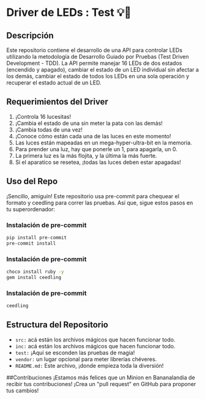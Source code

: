 # Driver	de	LEDs	:	Test 💡🧪


## Descripción
Este repositorio contiene el desarrollo de una API para controlar LEDs utilizando la metodología de Desarrollo Guiado por Pruebas (Test Driven Development - TDD). La API permite manejar 16 LEDs de dos estados (encendido y apagado), cambiar el estado de un LED individual sin afectar a los demás, cambiar el estado de todos los LEDs en una sola operación y recuperar el estado actual de un LED.

## Requerimientos del Driver

1. ¡Controla 16 lucesitas!
2. ¡Cambia el estado de una sin meter la pata con las demás!
3. ¡Cambia todas de una vez!
4. ¡Conoce cómo están cada una de las luces en este momento!
5. Las luces están mapeadas en un mega-hyper-ultra-bit en la memoria.
6. Para prender una luz, hay que ponerle un 1, para apagarla, un 0.
7. La primera luz es la más flojita, y la última la más fuerte.
8. Si el aparatico se resetea, ¡todas las luces deben estar apagadas!

## Uso del Repo
¡Sencillo, amiguín! Este repositorio usa pre-commit para chequear el formato y ceedling para correr las pruebas. Así que, sigue estos pasos en tu superordenador:

### Instalación de pre-commit
```bash
pip install pre-commit
pre-commit install
```
### Instalación de pre-commit
```bash
choco install ruby -y
gem install ceedling
```
### Instalación de pre-commit
```bash
ceedling
```

## Estructura del Repositorio
- `src:` acá están los archivos mágicos que hacen funcionar todo.
- `inc:` acá están los archivos mágicos que hacen funcionar todo.
- `test:` ¡Aquí se esconden las pruebas de magia!
- `vendor:` un lugar opcional para meter librerías chéveres.
- `README.md:` Este archivo, ¡donde empieza toda la diversión!


##Contribuciones
¡Estamos más felices que un Minion en Bananalandia de recibir tus contribuciones! ¡Crea un "pull request" en GitHub para proponer tus cambios!
